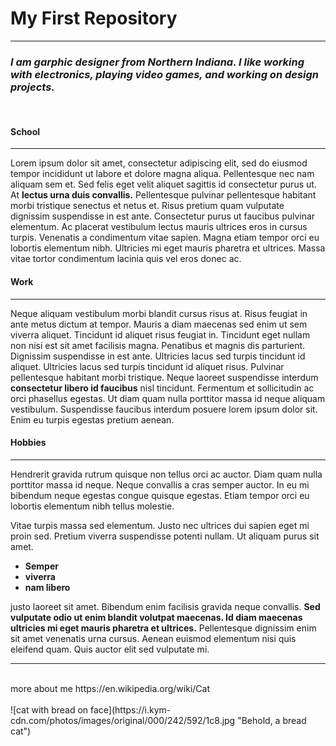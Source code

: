 # My First Repository
***

### *I am garphic designer from Northern Indiana. I like working with electronics, playing video games, and working on design projects.*
</br>

#### School
***
Lorem ipsum dolor sit amet, consectetur adipiscing elit, sed do eiusmod tempor incididunt ut labore et dolore magna aliqua. Pellentesque nec nam aliquam sem et. Sed felis eget velit aliquet sagittis id consectetur purus ut. At **lectus urna duis convallis.** Pellentesque pulvinar pellentesque habitant morbi tristique senectus et netus et. Risus pretium quam vulputate dignissim suspendisse in est ante. Consectetur purus ut faucibus pulvinar elementum. Ac placerat vestibulum lectus mauris ultrices eros in cursus turpis. Venenatis a condimentum vitae sapien. Magna etiam tempor orci eu lobortis elementum nibh. Ultricies mi eget mauris pharetra et ultrices. Massa vitae tortor condimentum lacinia quis vel eros donec ac.

#### Work
***
Neque aliquam vestibulum morbi blandit cursus risus at. Risus feugiat in ante metus dictum at tempor. Mauris a diam maecenas sed enim ut sem viverra aliquet. Tincidunt id aliquet risus feugiat in. Tincidunt eget nullam non nisi est sit amet facilisis magna. Penatibus et magnis dis parturient. Dignissim suspendisse in est ante. Ultricies lacus sed turpis tincidunt id aliquet. Ultricies lacus sed turpis tincidunt id aliquet risus. Pulvinar pellentesque habitant morbi tristique. Neque laoreet suspendisse interdum **consectetur libero id faucibus** nisl tincidunt. Fermentum et sollicitudin ac orci phasellus egestas. Ut diam quam nulla porttitor massa id neque aliquam vestibulum. Suspendisse faucibus interdum posuere lorem ipsum dolor sit. Enim eu turpis egestas pretium aenean.

#### Hobbies
***
Hendrerit gravida rutrum quisque non tellus orci ac auctor. Diam quam nulla porttitor massa id neque. Neque convallis a cras semper auctor. In eu mi bibendum neque egestas congue quisque egestas. Etiam tempor orci eu lobortis elementum nibh tellus molestie. 

Vitae turpis massa sed elementum. Justo nec ultrices dui sapien eget mi proin sed. Pretium viverra suspendisse potenti nullam. Ut aliquam purus sit amet.
</br>
* **Semper** 
* **viverra**
* **nam libero**

justo laoreet sit amet. Bibendum enim facilisis gravida neque convallis. **Sed vulputate odio ut enim blandit volutpat maecenas. Id diam maecenas ultricies mi eget mauris pharetra et ultrices.** Pellentesque dignissim enim sit amet venenatis urna cursus. Aenean euismod elementum nisi quis eleifend quam. Quis auctor elit sed vulputate mi.
***
</br>
more about me
https://en.wikipedia.org/wiki/Cat
</br>
</br>
![cat with bread on face](https://i.kym-cdn.com/photos/images/original/000/242/592/1c8.jpg "Behold, a bread cat")
